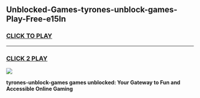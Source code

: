 
## Unblocked-Games-tyrones-unblock-games-Play-Free-e15ln
<h3>
<a href="https://premium76.site?title=tyrones-unblock-games&ref=10A">CLICK TO PLAY</a></h3>
<hr>

<h3>
<a href="https://premium76.site?title=tyrones-unblock-games&ref=10A">CLICK 2 PLAY</a>
  
</h3>

<a href="https://premium76.site?title=tyrones-unblock-games&ref=10A"><img src="https://clearcache.store/games.png"></a>


**tyrones-unblock-games games unblocked: Your Gateway to Fun and Accessible Online Gaming**
